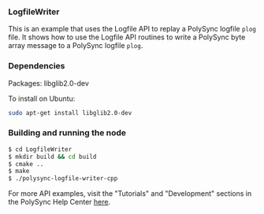 ### LogfileWriter

This is an example that uses the Logfile API to replay a PolySync logfile `plog` file.
It shows how to use the Logfile API routines to write a PolySync byte array message to a PolySync logfile `plog`.

### Dependencies

Packages: libglib2.0-dev

To install on Ubuntu:

```bash
sudo apt-get install libglib2.0-dev
```

### Building and running the node

```bash
$ cd LogfileWriter 
$ mkdir build && cd build
$ cmake ..
$ make
$ ./polysync-logfile-writer-cpp
```

For more API examples, visit the "Tutorials" and "Development" sections in the PolySync Help Center [here](https://help.polysync.io/articles/).
